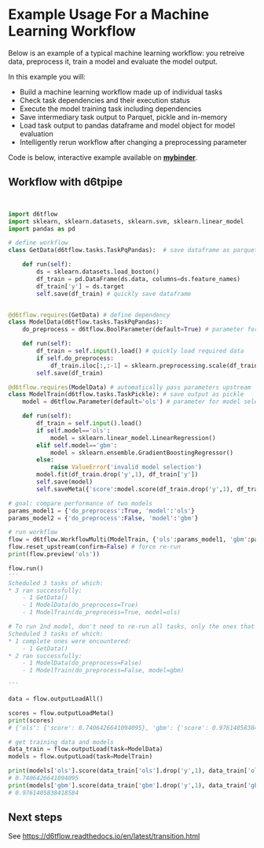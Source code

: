 # Example Usage For a Machine Learning Workflow

Below is an example of a typical machine learning workflow: you retreive data, preprocess it, train a model and evaluate the model output.

In this example you will:
* Build a machine learning workflow made up of individual tasks
* Check task dependencies and their execution status
* Execute the model training task including dependencies
* Save intermediary task output to Parquet, pickle and in-memory
* Load task output to pandas dataframe and model object for model evaluation
* Intelligently rerun workflow after changing a preprocessing parameter

Code is below, interactive example available on **[mybinder](http://tiny.cc/d6tflow-start-interactive)**.

## Workflow with d6tpipe

```python


import d6tflow
import sklearn, sklearn.datasets, sklearn.svm, sklearn.linear_model
import pandas as pd

# define workflow
class GetData(d6tflow.tasks.TaskPqPandas):  # save dataframe as parquet

    def run(self):
        ds = sklearn.datasets.load_boston()
        df_train = pd.DataFrame(ds.data, columns=ds.feature_names)
        df_train['y'] = ds.target
        self.save(df_train) # quickly save dataframe


@d6tflow.requires(GetData) # define dependency
class ModelData(d6tflow.tasks.TaskPqPandas):
    do_preprocess = d6tflow.BoolParameter(default=True) # parameter for preprocessing yes/no

    def run(self):
        df_train = self.input().load() # quickly load required data
        if self.do_preprocess:
            df_train.iloc[:,:-1] = sklearn.preprocessing.scale(df_train.iloc[:,:-1])
        self.save(df_train)

@d6tflow.requires(ModelData) # automatically pass parameters upstream
class ModelTrain(d6tflow.tasks.TaskPickle): # save output as pickle
    model = d6tflow.Parameter(default='ols') # parameter for model selection

    def run(self):
        df_train = self.input().load()
        if self.model=='ols':
            model = sklearn.linear_model.LinearRegression()
        elif self.model=='gbm':
            model = sklearn.ensemble.GradientBoostingRegressor()
        else:
            raise ValueError('invalid model selection')
        model.fit(df_train.drop('y',1), df_train['y'])
        self.save(model)
        self.saveMeta({'score':model.score(df_train.drop('y',1), df_train['y'])})

# goal: compare performance of two models
params_model1 = {'do_preprocess':True, 'model':'ols'}
params_model2 = {'do_preprocess':False, 'model':'gbm'}

# run workflow
flow = d6tflow.WorkflowMulti(ModelTrain, {'ols':params_model1, 'gbm':params_model2})
flow.reset_upstream(confirm=False) # force re-run
print(flow.preview('ols'))

flow.run()
'''
Scheduled 3 tasks of which:
* 3 ran successfully:
    - 1 GetData()
    - 1 ModelData(do_preprocess=True)
    - 1 ModelTrain(do_preprocess=True, model=ols)

# To run 2nd model, don't need to re-run all tasks, only the ones that changed
Scheduled 3 tasks of which:
* 1 complete ones were encountered:
    - 1 GetData()
* 2 ran successfully:
    - 1 ModelData(do_preprocess=False)
    - 1 ModelTrain(do_preprocess=False, model=gbm)

'''

data = flow.outputLoadAll()

scores = flow.outputLoadMeta()
print(scores)
# {'ols': {'score': 0.7406426641094095}, 'gbm': {'score': 0.9761405838418584}}

# get training data and models
data_train = flow.outputLoad(task=ModelData)
models = flow.outputLoad(task=ModelTrain)

print(models['ols'].score(data_train['ols'].drop('y',1), data_train['ols']['y']))
# 0.7406426641094095
print(models['gbm'].score(data_train['gbm'].drop('y',1), data_train['gbm']['y']))
# 0.9761405838418584

```

## Next steps

See https://d6tflow.readthedocs.io/en/latest/transition.html
